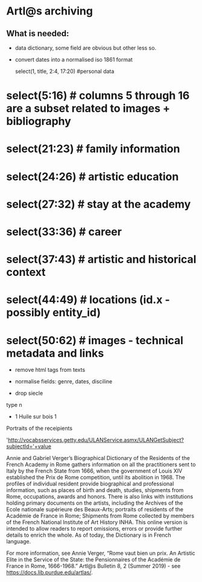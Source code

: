 # Artl@s archiving

## What is needed:

* data dictionary, some field are obvious but other less so.

* convert dates into a normalised iso 1861 format 

    select(1, title, 2:4, 17:20) #personal data
#   select(5:16)  # columns 5 through 16 are a subset related to images + bibliography
#    select(21:23) # family information
#    select(24:26) # artistic education 
#    select(27:32) # stay at the academy
#    select(33:36) # career
#    select(37:43) # artistic and historical context
#    select(44:49) # locations  (id.x - possibly entity_id)
#    select(50:62) # images - technical metadata and links 


* remove html tags from texts 
* normalise fields: genre, dates, disciline

* drop siecle


 type               n
* <chr>          <int>
1 Huile sur bois     1


Portraits of the receipients 


'http://vocabsservices.getty.edu/ULANService.asmx/ULANGetSubject?subjectId='+value


Annie and Gabriel Verger’s Biographical Dictionary of the Residents of the French Academy in Rome gathers information on all the practitioners sent to Italy by the French State from 1666, when the government of Louis XIV established the Prix de Rome competition, until its abolition in 1968. The profiles of individual resident provide biographical and professional information, such as places of birth and death, studies, shipments from Rome, occupations, awards and honors. There is also links with institutions holding primary documents on the artists, including the Archives of the Ecole nationale supérieure des Beaux-Arts; portraits of residents of the Académie de France in Rome; Shipments from Rome collected by members of the French National Institute of Art History INHA. This online version is intended to allow readers to report omissions, errors or provide further details to enrich the whole. As of today, the Dictionary is in French language.

For more information, see Annie Verger, “Rome vaut bien un prix. An Artistic Elite in the Service of the State: the Pensionnaires of the Académie de France in Rome, 1666-1968.” Artl@s Bulletin 8, 2 (Summer 2019) - see https://docs.lib.purdue.edu/artlas/.

